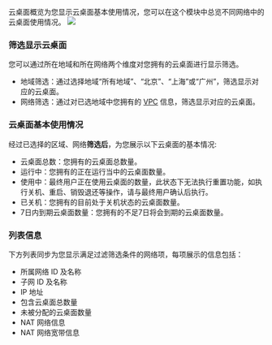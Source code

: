 云桌面概览为您显示云桌面基本使用情况，您可以在这个模块中总览不同网络中的云桌面使用情况。
![](https://qcloudimg.tencent-cloud.cn/raw/0c3bd6bb8a86b5cf2a4a8df4b02ef334.png)

### 筛选显示云桌面
您可以通过所在地域和所在网络两个维度对您拥有的云桌面进行显示筛选。
- 地域筛选：通过选择地域“所有地域”、“北京”、“上海”或“广州”，筛选显示对应的云桌面。
- 网络筛选：通过对已选地域中您拥有的 [VPC](https://www.tencentcloud.com/document/product/215) 信息，筛选显示对应的云桌面。

### 云桌面基本使用情况
经过已选择的区域、网络**筛选后**，为您展示以下云桌面的基本情况:
- 云桌面总数：您拥有的云桌面总数量。
- 运行中：您拥有的正在运行当中的云桌面数量。
- 使用中：最终用户正在使用云桌面的数量，此状态下无法执行重置功能，如执行关机、重启、销毁退还等操作，请与最终用户确认后执行。
- 已关机：您拥有的目前处于关机状态的云桌面数量。
- 7日内到期云桌面数量：您拥有的不足7日将会到期的云桌面数量。

### 列表信息
下方列表同步为您显示满足过滤筛选条件的网络项，每项展示的信息包括：
- 所属网络 ID 及名称
- 子网 ID 及名称
- IP 地址
- 包含云桌面总数量
- 未被分配的云桌面数量
- NAT 网络信息
- NAT 网络宽带信息

